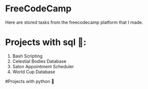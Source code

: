 # FreeCodeCamp
Here are stored tasks from the freecodecamp platform that I made.

# Projects with sql :information_desk_person::
1) Bash Scripting
2) Celestial Bodies Database
3) Salon Appointment Scheduler
4) World Cup Database

#Projects with python :information_desk_person:
